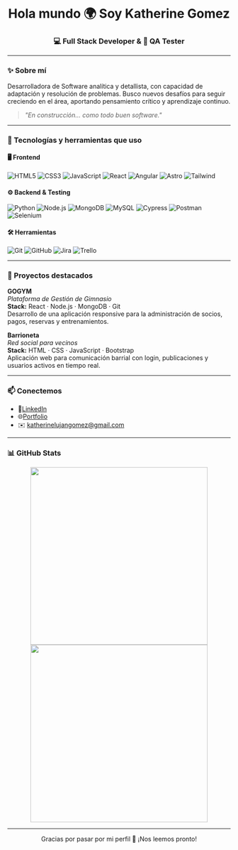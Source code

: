 <h1 align="center">Hola mundo 🌍 Soy Katherine Gomez</h1>
<h3 align="center">💻 Full Stack Developer & 🧪 QA Tester </h3>

---

### ✨ Sobre mí

Desarrolladora de Software analítica y detallista, con capacidad de adaptación y resolución de problemas.
Busco nuevos desafíos para seguir creciendo en el área, aportando pensamiento crítico y aprendizaje continuo.


> *"En construcción… como todo buen software."*

---

### 🔧 Tecnologías y herramientas que uso

#### 🖥️ Frontend
![HTML5](https://img.shields.io/badge/-HTML5-E34F26?logo=html5&logoColor=white&style=flat)
![CSS3](https://img.shields.io/badge/-CSS3-1572B6?logo=css3&logoColor=white&style=flat)
![JavaScript](https://img.shields.io/badge/-JavaScript-F7DF1E?logo=javascript&logoColor=black&style=flat)
![React](https://img.shields.io/badge/-React-61DAFB?logo=react&logoColor=black&style=flat)
![Angular](https://img.shields.io/badge/-Angular-DD0031?logo=angular&logoColor=white&style=flat)
![Astro](https://img.shields.io/badge/-Astro-000000?logo=astro&logoColor=white&style=flat)
![Tailwind](https://img.shields.io/badge/-TailwindCSS-38B2AC?logo=tailwindcss&logoColor=white&style=flat)

#### ⚙️ Backend & Testing
![Python](https://img.shields.io/badge/-Python-3776AB?logo=python&logoColor=white&style=flat)
![Node.js](https://img.shields.io/badge/-Node.js-339933?logo=node.js&logoColor=white&style=flat)
![MongoDB](https://img.shields.io/badge/-MongoDB-47A248?logo=mongodb&logoColor=white&style=flat)
![MySQL](https://img.shields.io/badge/-MySQL-4479A1?logo=mysql&logoColor=white&style=flat)
![Cypress](https://img.shields.io/badge/-Cypress-17202C?logo=cypress&logoColor=white&style=flat)
![Postman](https://img.shields.io/badge/-Postman-FF6C37?logo=postman&logoColor=white&style=flat)
![Selenium](https://img.shields.io/badge/-Selenium-43B02A?logo=selenium&logoColor=white&style=flat)

#### 🛠️ Herramientas
![Git](https://img.shields.io/badge/-Git-F05032?logo=git&logoColor=white&style=flat)
![GitHub](https://img.shields.io/badge/-GitHub-181717?logo=github&logoColor=white&style=flat)
![Jira](https://img.shields.io/badge/-Jira-0052CC?logo=jira&logoColor=white&style=flat)
![Trello](https://img.shields.io/badge/-Trello-0052CC?logo=trello&logoColor=white&style=flat)

---

### 🧩 Proyectos destacados

**GOGYM**  
_Plataforma de Gestión de Gimnasio_  
**Stack:** React · Node.js · MongoDB · Git  
Desarrollo de una aplicación responsive para la administración de socios, pagos, reservas y entrenamientos.

**Barrioneta**  
_Red social para vecinos_  
**Stack:** HTML · CSS · JavaScript · Bootstrap  
Aplicación web para comunicación barrial con login, publicaciones y usuarios activos en tiempo real.

---

### 📫 Conectemos

- 💼[LinkedIn](https://www.linkedin.com/in/katherinelujangomez/)
- 🌐[Portfolio](https://portfoliokatherinegomez.netlify.app/)
- ✉️ katherinelujangomez@gmail.com
  
---

### 📊 GitHub Stats

<p align="center">
  <img src="https://github-readme-stats.vercel.app/api?username=KatherineGomez03&show_icons=true&theme=radical" width="400"/>
  <img src="https://github-readme-stats.vercel.app/api/top-langs/?username=KatherineGomez03&layout=compact&theme=radical" width="400"/>
</p>

---

<p align="center">Gracias por pasar por mi perfil 💖 ¡Nos leemos pronto!</p>
